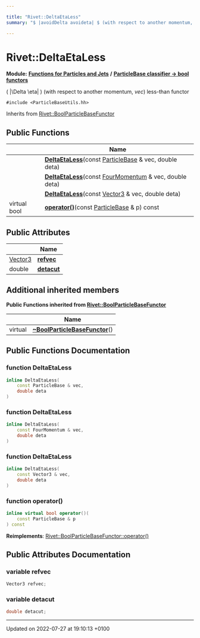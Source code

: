 ```yaml
---

title: "Rivet::DeltaEtaLess"
summary: "$ |avoidDelta avoideta| $ (with respect to another momentum, vec) less-than functor "

---
```


# Rivet::DeltaEtaLess

**Module:** **[Functions for Particles and Jets](http://example.org/modules/group__particlebaseutils/)** **/** **[ParticleBase classifier -> bool functors](http://example.org/modules/group__particlebasetutils__pb2bool/)**



\( |\Delta \eta| \) (with respect to another momentum, _vec_) less-than functor 


`#include <ParticleBaseUtils.hh>`

Inherits from [Rivet::BoolParticleBaseFunctor](http://example.org/classes/structrivet_1_1boolparticlebasefunctor/)

## Public Functions

|                | Name           |
| -------------- | -------------- |
| | **[DeltaEtaLess](http://example.org/modules/group__particlebaseutils/#function-deltaetaless)**(const <a href="http://example.org/classes/classrivet_1_1particlebase/">ParticleBase</a> & vec, double deta) |
| | **[DeltaEtaLess](http://example.org/modules/group__particlebaseutils/#function-deltaetaless)**(const <a href="http://example.org/classes/classrivet_1_1fourmomentum/">FourMomentum</a> & vec, double deta) |
| | **[DeltaEtaLess](http://example.org/modules/group__particlebaseutils/#function-deltaetaless)**(const <a href="http://example.org/classes/classrivet_1_1vector3/">Vector3</a> & vec, double deta) |
| virtual bool | **[operator()](http://example.org/modules/group__particlebaseutils/#function-operator())**(const <a href="http://example.org/classes/classrivet_1_1particlebase/">ParticleBase</a> & p) const |

## Public Attributes

|                | Name           |
| -------------- | -------------- |
| <a href="http://example.org/classes/classrivet_1_1vector3/">Vector3</a> | **[refvec](http://example.org/modules/group__particlebaseutils/#variable-refvec)**  |
| double | **[detacut](http://example.org/modules/group__particlebaseutils/#variable-detacut)**  |

## Additional inherited members

**Public Functions inherited from [Rivet::BoolParticleBaseFunctor](http://example.org/classes/structrivet_1_1boolparticlebasefunctor/)**

|                | Name           |
| -------------- | -------------- |
| virtual | **[~BoolParticleBaseFunctor](http://example.org/modules/group__particlebaseutils/#function-~boolparticlebasefunctor)**() |


## Public Functions Documentation

### function DeltaEtaLess

```cpp
inline DeltaEtaLess(
    const ParticleBase & vec,
    double deta
)
```


### function DeltaEtaLess

```cpp
inline DeltaEtaLess(
    const FourMomentum & vec,
    double deta
)
```


### function DeltaEtaLess

```cpp
inline DeltaEtaLess(
    const Vector3 & vec,
    double deta
)
```


### function operator()

```cpp
inline virtual bool operator()(
    const ParticleBase & p
) const
```


**Reimplements**: [Rivet::BoolParticleBaseFunctor::operator()](http://example.org/modules/group__particlebaseutils/#function-operator())


## Public Attributes Documentation

### variable refvec

```cpp
Vector3 refvec;
```


### variable detacut

```cpp
double detacut;
```


-------------------------------

Updated on 2022-07-27 at 19:10:13 +0100